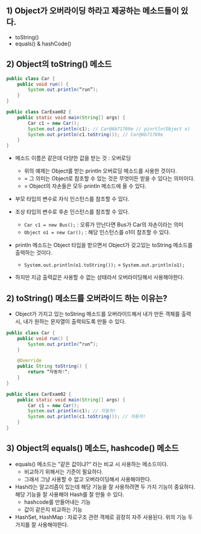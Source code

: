 ## 1) Object가 오버라이딩 하라고 제공하는 메소드들이 있다.
- toString()
- equals() & hashCode()

## 2) Object의 toString() 메소드

```Java
public class Car {
	public void run() {
		System.out.println(“run”);
	}
}
```

```Java
public class CarExam02 {
	public static void main(String[] args) {
		Car c1 = new Car();
		System.out.println(c1); // Car@6b71769e // pinrtln(Object x)
		System.out.println(c1.toString()); // Car@6b71769e
	}
}
```
- 메소드 이름은 같은데 다양한 값을 받는 것 : 오버로딩
	- 위의 예제는 Object를 받는 println 오버로딩 메소드를 사용한 것이다.
	- = 그 의미는 Object로 참조할 수 있는 것은 무엇이든 받을 수 있다는 의미이다.
	- = Object의 자손들은 모두 println 메소드에 올 수 있다.
- 부모 타입의 변수로 자식 인스턴스를 참조할 수 있다.

- 조상 타입의 변수로 후손 인스턴스를 참조할 수 있다.
	- `Car c1 = new Bus();`  : 오류가 안난다면 Bus가 Car의 자손이라는 의미
	- `Object o1 = new Car();` : 해당 인스턴스를 o1이 참조할 수 있다.

- println 메소드는 Object 타입을 받으면서 Object가 갖고있는 toString 메소드를 출력하는 것이다.
	- `System.out.println(o1.toString());` = `System.out.println(o1);`
- 하지만 지금 출력값은 사용할 수 없는 상태라서 오버라이딩해서 사용해야한다.

## 2) toString() 메소드를 오버라이드 하는 이유는?
- Object가 가지고 있는 toString 메소드를 오버라이드해서 내가 만든 객체를 출력 시, 내가 원하는 문자열이 출력되도록 만들 수 있다.

```Java
public class Car {
	public void run() {
		System.out.println(“run”);
	}

	@Override
	public String toString() {
		return “자동차!“;
	}
}

```

```Java
public class CarExam02 {
	public static void main(String[] args) {
		Car c1 = new Car();
		System.out.println(c1); // 자동차!
		System.out.println(c1.toString()); // 자동차!
	}
}
```

## 3) Object의 equals() 메소드, hashcode() 메소드
- equals() 메소드는 ”같은 값이냐?“ 라는 비교 시 사용하는 메소드이다.
	- 비교하기 위해서는 기준이 필요하다.
	- 그래서 그냥 사용할 수 없고 오버라이딩해서 사용해야한다.
- Hash라는 알고리즘이 있는데 해당 기능을 잘 사용하려면 두 가지 기능이 중요하다. 해당 기능을 잘 사용해야 Hash를 잘 만들 수 있다.
	- hashcode를 만들어내는 기능
	- 값이 같은지 비교하는 기능
- HashSet, HashMap : 자료구조 관련 객체로 굉장히 자주 사용된다. 위의 기능 두 가지를 잘 사용해야한다.